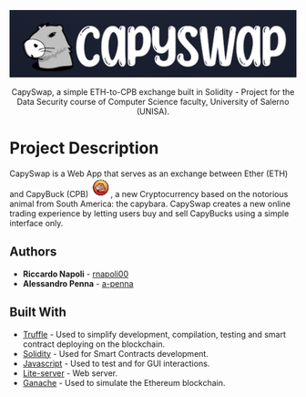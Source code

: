 <p align = "center">
  <img src = "logo.png" width = "512" heigth = "120">
</p>

<p align = "center">
  CapySwap, a simple ETH-to-CPB exchange built in Solidity - Project for the Data Security course of Computer Science faculty, University of Salerno (UNISA).


# Project Description 

CapySwap is a Web App that serves as an exchange between Ether (ETH) and CapyBuck (CPB) <img src = "/src/images/CapyBuck.png" width = "35" heigth = "45">, a new Cryptocurrency based on the notorious animal from South America: the capybara. CapySwap creates a new online trading experience by letting users buy and sell CapyBucks using a simple interface only.


## Authors

* **Riccardo Napoli**       - [rnapoli00](https://github.com/rnapoli00)
* **Alessandro Penna**      - [a-penna](https://github.com/a-penna)


## Built With


* [Truffle](https://trufflesuite.com/) - Used to simplify development, compilation, testing and smart contract deploying on the blockchain.
* [Solidity](https://docs.soliditylang.org/en/v0.8.19/) - Used for Smart Contracts development.
* [Javascript](https://developer.mozilla.org/en-US/docs/Web/JavaScript) - Used to test and for GUI interactions.
* [Lite-server](https://github.com/johnpapa/lite-server/) - Web server.
* [Ganache](https://trufflesuite.com/ganache/) - Used to simulate the Ethereum blockchain.


